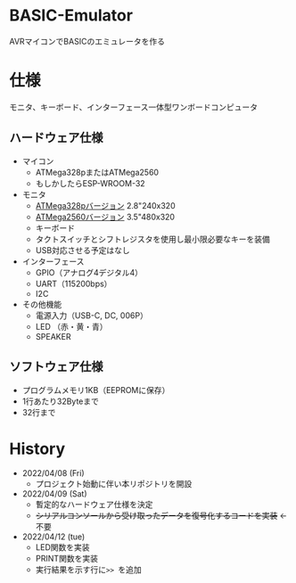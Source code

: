# BASIC-Emulator

AVRマイコンでBASICのエミュレータを作る

# 仕様

モニタ、キーボード、インターフェース一体型ワンボードコンピュータ

## ハードウェア仕様

- マイコン
  - ATMega328pまたはATMega2560
  - もしかしたらESP-WROOM-32
- モニタ
  - [ATMega328pバージョン](https://www.amazon.co.jp/dp/B07B2HDTV4/) 2.8"240x320
  - [ATMega2560バージョン](https://www.amazon.co.jp/dp/B09PKR2JYG/) 3.5"480x320
  - キーボード
  - タクトスイッチとシフトレジスタを使用し最小限必要なキーを装備
  - USB対応させる予定はなし
- インターフェース
  - GPIO（アナログ4デジタル4）
  - UART（115200bps）
  - I2C
- その他機能
  - 電源入力（USB-C, DC, 006P）
  - LED （赤・黄・青）
  - SPEAKER

## ソフトウェア仕様

- プログラムメモリ1KB（EEPROMに保存）
- 1行あたり32Byteまで
- 32行まで

# History

- 2022/04/08 (Fri)
  - プロジェクト始動に伴い本リポジトリを開設
- 2022/04/09 (Sat)
  - 暫定的なハードウェア仕様を決定
  - ~~シリアルコンソールから受け取ったデータを復号化するコードを実装~~ ←不要
- 2022/04/12 (tue)
  - LED関数を実装
  - PRINT関数を実装
  - 実行結果を示す行に`>> `を追加
